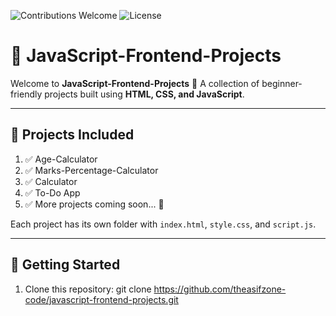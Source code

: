 ![Contributions Welcome](https://img.shields.io/badge/contributions-welcome-brightgreen.svg?style=flat)
![License](https://img.shields.io/badge/license-MIT-blue.svg)

# 🌟 JavaScript-Frontend-Projects

Welcome to **JavaScript-Frontend-Projects** 🚀
A collection of beginner-friendly projects built using **HTML, CSS, and JavaScript**.

---

## 📂 Projects Included

1. ✅ Age-Calculator
2. ✅ Marks-Percentage-Calculator
3. ✅ Calculator
4. ✅ To-Do App
5. ✅ More projects coming soon... 🎉

Each project has its own folder with `index.html`, `style.css`, and `script.js`.

---

## 🚀 Getting Started

1. Clone this repository:
   git clone https://github.com/theasifzone-code/javascript-frontend-projects.git
